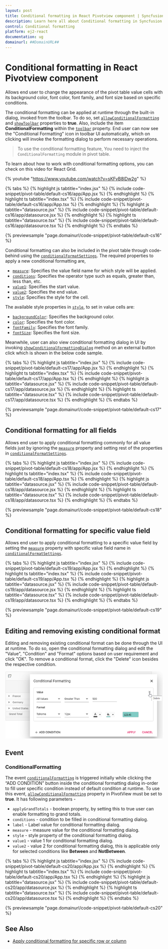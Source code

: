 ```yaml
---
layout: post
title: Conditional formatting in React Pivotview component | Syncfusion
description: Learn here all about Conditional formatting in Syncfusion React Pivotview component of Syncfusion Essential JS 2 and more.
control: Conditional formatting 
platform: ej2-react
documentation: ug
domainurl: ##DomainURL##
---
```


# Conditional formatting in React Pivotview component

Allows end user to change the appearance of the pivot table value cells with its background color, font color, font family, and font size based on specific conditions.

The conditional formatting can be applied at runtime through the built-in dialog, invoked from the toolbar. To do so, set [`allowConditionalFormatting`](https://ej2.syncfusion.com/react/documentation/api/pivotview/#allowconditionalformatting) and [`showToolbar`](https://ej2.syncfusion.com/react/documentation/api/pivotview/#showtoolbar) properties to **true**. Also, include the item **ConditionalFormatting** within the [`toolbar`](https://ej2.syncfusion.com/react/documentation/api/pivotview/#toolbar) property. End user can now see the "Conditional Formatting" icon in toolbar UI automatically, which on clicking will invoke the formatting dialog to perform necessary operations.

> To use the conditional formatting feature, You need to inject the `ConditionalFormatting` module in pivot table.

To learn about how to work with conditional formatting options, you can check on this video for React Grid.

{% youtube "https://www.youtube.com/watch?v=sKFvB8lDw2g" %}

{% tabs %}
{% highlight js tabtitle="index.jsx" %}
{% include code-snippet/pivot-table/default-cs16/app/App.jsx %}
{% endhighlight %}
{% highlight ts tabtitle="index.tsx" %}
{% include code-snippet/pivot-table/default-cs16/app/App.tsx %}
{% endhighlight %}
{% highlight js tabtitle="datasource.jsx" %}
{% include code-snippet/pivot-table/default-cs16/app/datasource.jsx %}
{% endhighlight %}
{% highlight ts tabtitle="datasource.tsx" %}
{% include code-snippet/pivot-table/default-cs16/app/datasource.tsx %}
{% endhighlight %}
{% endtabs %}

 {% previewsample "page.domainurl/code-snippet/pivot-table/default-cs16" %}

Conditional formatting can also be included in the pivot table through code-behind using the [`conditionalFormatSettings`](https://ej2.syncfusion.com/react/documentation/api/pivotview/dataSourceSettings/#conditionalformatsettings). The required properties to apply a new conditional formatting are,

* [`measure`](https://ej2.syncfusion.com/react/documentation/api/pivotview/conditionalFormatSettings/#measure): Specifies the value field name for which style will be applied.
* [`conditions`](https://ej2.syncfusion.com/react/documentation/api/pivotview/conditionalFormatSettings/#conditions): Specifies the operator type such as equals, greater than, less than, etc.
* [`value1`](https://ej2.syncfusion.com/react/documentation/api/pivotview/conditionalFormatSettings/#value1): Specifies the start value.
* [`value2`](https://ej2.syncfusion.com/react/documentation/api/pivotview/conditionalFormatSettings/#value2): Specifies the end value.
* [`style`](https://ej2.syncfusion.com/react/documentation/api/pivotview/conditionalFormatSettings/#style): Specifies the style for the cell.

The available style properties in [`style`](https://ej2.syncfusion.com/react/documentation/api/pivotview/conditionalFormatSettings/#style), to set in value cells are:

* [`backgroundColor`](https://ej2.syncfusion.com/react/documentation/api/pivotview/style/#backgroundcolor): Specifies the background color.
* [`color`](https://ej2.syncfusion.com/react/documentation/api/pivotview/style/#color): Specifies the font color.
* [`fontFamily`](https://ej2.syncfusion.com/react/documentation/api/pivotview/style/#fontfamily): Specifies the font family.
* [`fontSize`](https://ej2.syncfusion.com/react/documentation/api/pivotview/style/#fontsize): Specifies the font size.

Meanwhile, user can also view conditional formatting dialog in UI by invoking [`showConditionalFormattingDialog`](https://ej2.syncfusion.com/react/documentation/api/pivotview/#showconditionalformattingdialog) method on an external button click which is shown in the below code sample.

{% tabs %}
{% highlight js tabtitle="index.jsx" %}
{% include code-snippet/pivot-table/default-cs17/app/App.jsx %}
{% endhighlight %}
{% highlight ts tabtitle="index.tsx" %}
{% include code-snippet/pivot-table/default-cs17/app/App.tsx %}
{% endhighlight %}
{% highlight js tabtitle="datasource.jsx" %}
{% include code-snippet/pivot-table/default-cs17/app/datasource.jsx %}
{% endhighlight %}
{% highlight ts tabtitle="datasource.tsx" %}
{% include code-snippet/pivot-table/default-cs17/app/datasource.tsx %}
{% endhighlight %}
{% endtabs %}

 {% previewsample "page.domainurl/code-snippet/pivot-table/default-cs17" %}

## Conditional formatting for all fields

Allows end user to apply conditional formatting commonly for all value fields just by ignoring the [`measure`](https://ej2.syncfusion.com/react/documentation/api/pivotview/conditionalFormatSettings/#measure) property and setting rest of the properties in [`conditionalFormatSettings`](https://ej2.syncfusion.com/react/documentation/api/pivotview/dataSourceSettings/#conditionalformatsettings).

{% tabs %}
{% highlight js tabtitle="index.jsx" %}
{% include code-snippet/pivot-table/default-cs18/app/App.jsx %}
{% endhighlight %}
{% highlight ts tabtitle="index.tsx" %}
{% include code-snippet/pivot-table/default-cs18/app/App.tsx %}
{% endhighlight %}
{% highlight js tabtitle="datasource.jsx" %}
{% include code-snippet/pivot-table/default-cs18/app/datasource.jsx %}
{% endhighlight %}
{% highlight ts tabtitle="datasource.tsx" %}
{% include code-snippet/pivot-table/default-cs18/app/datasource.tsx %}
{% endhighlight %}
{% endtabs %}

 {% previewsample "page.domainurl/code-snippet/pivot-table/default-cs18" %}

## Conditional formatting for specific value field

Allows end user to apply conditional formatting to a specific value field by setting the [`measure`](https://ej2.syncfusion.com/react/documentation/api/pivotview/conditionalFormatSettings/#measure) property with specific value field name in [`conditionalFormatSettings`](https://ej2.syncfusion.com/react/documentation/api/pivotview/dataSourceSettings/#conditionalformatsettings).

{% tabs %}
{% highlight js tabtitle="index.jsx" %}
{% include code-snippet/pivot-table/default-cs19/app/App.jsx %}
{% endhighlight %}
{% highlight ts tabtitle="index.tsx" %}
{% include code-snippet/pivot-table/default-cs19/app/App.tsx %}
{% endhighlight %}
{% highlight js tabtitle="datasource.jsx" %}
{% include code-snippet/pivot-table/default-cs19/app/datasource.jsx %}
{% endhighlight %}
{% highlight ts tabtitle="datasource.tsx" %}
{% include code-snippet/pivot-table/default-cs19/app/datasource.tsx %}
{% endhighlight %}
{% endtabs %}

 {% previewsample "page.domainurl/code-snippet/pivot-table/default-cs19" %}

## Editing and removing existing conditional format

Editing and removing existing conditional format can be done through the UI at runtime. To do so, open the conditional formatting dialog and edit the "Value", "Condition" and "Format" options based on user requirement and click "OK". To remove a conditional format, click the "Delete" icon besides the respective condition.  

![output](images/cformatting_remove.png)

## Event

### ConditionalFormatting

The event [`conditionalFormatting`](https://ej2.syncfusion.com/react/documentation/api/pivotview/#conditionalformatting) is triggered initially while clicking the “ADD CONDITION” button inside the conditional formatting dialog in-order to fill user specific condition instead of default condition at runtime. To use this event, [`allowConditionalFormatting`](https://ej2.syncfusion.com/react/documentation/api/pivotview/#allowconditionalformatting) property in PivotView must be set to **true**. It has following parameters -

* `applyGrandTotals` - boolean property, by setting this to true user can enable formatting to grand totals.
* `conditions` - condition to be filled in conditional formatting dialog.
* `label` - Label value for conditional formatting dialog.
* `measure` - measure value for the conditional formatting dialog.
* `style` - style property of the conditional formatting dialog.
* `value1` - value 1 for conditional formatting dialog.
* `value2` - value 2 for conditional formatting dialog, this is applicable only for selected conditions like **Between** and **NotBetween**.

{% tabs %}
{% highlight js tabtitle="index.jsx" %}
{% include code-snippet/pivot-table/default-cs20/app/App.jsx %}
{% endhighlight %}
{% highlight ts tabtitle="index.tsx" %}
{% include code-snippet/pivot-table/default-cs20/app/App.tsx %}
{% endhighlight %}
{% highlight js tabtitle="datasource.jsx" %}
{% include code-snippet/pivot-table/default-cs20/app/datasource.jsx %}
{% endhighlight %}
{% highlight ts tabtitle="datasource.tsx" %}
{% include code-snippet/pivot-table/default-cs20/app/datasource.tsx %}
{% endhighlight %}
{% endtabs %}

 {% previewsample "page.domainurl/code-snippet/pivot-table/default-cs20" %}

## See Also

* [Apply conditional formatting for specific row or column](./how-to/apply-conditional-formatting-for-specific-row-or-column)